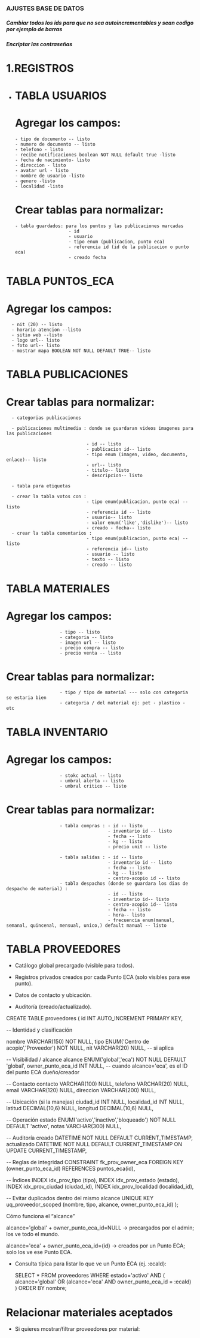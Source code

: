 ### AJUSTES BASE DE DATOS

##### Cambiar todos los ids para que no sea autoincrementables y sean codigo por ejemplo de barras
##### Encriptar las contraseñas 

# 1.REGISTROS

- # TABLA USUARIOS

  # Agregar los campos: 

      - tipo de documento -- listo
      - numero de documento -- listo
      - telefono - listo
      - recibe notificaciones boolean NOT NULL default true -listo
      - fecha de nacimiento- listo
      - direccion - listo
      - avatar url - listo
      - nombre de usuario -listo
      - genero -listo
      - localidad -listo


  # Crear tablas para normalizar:

      - tabla guardados: para los puntos y las publicaciones marcadas
                          - id
                          - usuario
                          - tipo enum (publicacion, punto eca)
                          - referencia id (id de la publicacion o punto eca)
                          - creado fecha

# TABLA PUNTOS_ECA

  # Agregar los campos: 

      - nit (20) -- listo
      - horario atencion --listo
      - sitio web --listo
      - logo url-- listo
      - foto url-- listo
      - mostrar mapa BOOLEAN NOT NULL DEFAULT TRUE-- listo

# TABLA PUBLICACIONES

  # Crear tablas para normalizar:

      - categorias publicaciones

      - publicaciones multimedia : donde se guardaran videos imagenes para las publicaciones

                                  - id -- listo
                                  - publicacion id-- listo
                                  - tipo enum (imagen, video, documento, enlace)-- listo
                                  - url-- listo
                                  - titulo-- listo
                                  - descripcion-- listo

      - tabla para etiquetas 

      - crear la tabla votos con : 
                                  - tipo enum(publicacion, punto eca) -- listo
                                  - referencia id -- listo
                                  - usuario-- listo
                                  - valor enum('like','dislike')-- listo
                                  - creado - fecha-- listo
      - crear la tabla comentarios :
                                  - tipo enum(publicacion, punto eca) -- listo
                                  - referencia id-- listo
                                  - usuario -- listo
                                  - texto -- listo
                                  - creado -- listo
# TABLA MATERIALES
  # Agregar los campos: 
                        - tipo -- listo
                        - categoria -- listo
                        - imagen url -- listo
                        - precio compra -- listo
                        - precio venta -- listo
  # Crear tablas para normalizar:
                        - tipo / tipo de material --- solo con categoria se estaria bien
                        - categoria / del material ej: pet - plastico - etc

# TABLA INVENTARIO
  # Agregar los campos: 
                        - stokc actual -- listo
                        - umbral alerta -- listo
                        - umbral critico -- listo
  # Crear tablas para normalizar:
                        - tabla compras : - id -- listo
                                          - inventario id -- listo
                                          - fecha -- listo
                                          - kg -- listo
                                          - precio unit -- listo
                        
                        - tabla salidas : - id -- listo
                                          - inventario id -- listo
                                          - fecha -- listo
                                          - kg -- listo
                                          - centro-acopio id -- listo
                        - tabla despachos (donde se guardara los dias de despacho de material) :
                                          - id -- listo
                                          - inventario id-- listo
                                          - centro-acopio id-- listo
                                          - fecha -- listo
                                          - hora-- listo
                                          - frecuencia enum(manual, semanal, quincenal, mensual, unico,) default manual -- listo
                                        
# TABLA PROVEEDORES

- Catálogo global precargado (visible para todos).

- Registros privados creados por cada Punto ECA (solo visibles para ese punto).

- Datos de contacto y ubicación.

- Auditoría (creado/actualizado).

CREATE TABLE proveedores (
  id                INT AUTO_INCREMENT PRIMARY KEY,

  -- Identidad y clasificación
 
  nombre            VARCHAR(150)   NOT NULL,
  tipo              ENUM('Centro de acopio','Proveedor') NOT NULL,
  nit               VARCHAR(20)    NULL,          -- si aplica

  -- Visibilidad / alcance
  alcance           ENUM('global','eca') NOT NULL DEFAULT 'global',
  owner_punto_eca_id INT NULL,  -- cuando alcance='eca', es el ID del punto ECA dueño/creador

  -- Contacto
  contacto          VARCHAR(100)  NULL,
  telefono          VARCHAR(20)   NULL,
  email             VARCHAR(120)  NULL,
  direccion         VARCHAR(200)  NULL,

  -- Ubicación (si la manejas)
  ciudad_id         INT NULL,
  localidad_id      INT NULL,
  latitud           DECIMAL(10,6) NULL,
  longitud          DECIMAL(10,6) NULL,

  -- Operación
  estado            ENUM('activo','inactivo','bloqueado') NOT NULL DEFAULT 'activo',
  notas             VARCHAR(300)  NULL,

  -- Auditoría
  creado            DATETIME NOT NULL DEFAULT CURRENT_TIMESTAMP,
  actualizado       DATETIME NOT NULL DEFAULT CURRENT_TIMESTAMP ON UPDATE CURRENT_TIMESTAMP,

  -- Reglas de integridad
  CONSTRAINT fk_prov_owner_eca
    FOREIGN KEY (owner_punto_eca_id) REFERENCES puntos_eca(id),

  -- Índices
  INDEX idx_prov_tipo (tipo),
  INDEX idx_prov_estado (estado),
  INDEX idx_prov_ciudad (ciudad_id),
  INDEX idx_prov_localidad (localidad_id),

  -- Evitar duplicados dentro del mismo alcance
  UNIQUE KEY uq_proveedor_scoped (nombre, tipo, alcance, owner_punto_eca_id)
);


Cómo funciona el “alcance”

alcance='global' + owner_punto_eca_id=NULL → precargados por el admin; los ve todo el mundo.

alcance='eca' + owner_punto_eca_id={id} → creados por un Punto ECA; solo los ve ese Punto ECA.

- Consulta típica para listar lo que ve un Punto ECA (ej. :ecaId):
  
  SELECT *
FROM proveedores
WHERE estado='activo' AND (
  alcance='global'
  OR (alcance='eca' AND owner_punto_eca_id = :ecaId)
)
ORDER BY nombre;

# Relacionar materiales aceptados

- Si quieres mostrar/filtrar proveedores por material:
